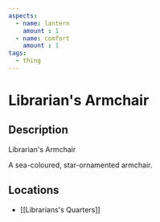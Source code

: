 ```yaml
---
aspects: 
  - name: lantern
    amount : 1
  - name: comfort
    amount : 1
tags:
  - thing
---
```


# Librarian's Armchair

## Description
Librarian's Armchair

A sea-coloured, star-ornamented armchair.
## Locations
- [[Librarians's Quarters]]